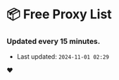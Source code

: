 # :package: Free Proxy List
### Updated every 15 minutes.

- Last updated: `2024-11-01 02:29`

:heart:
